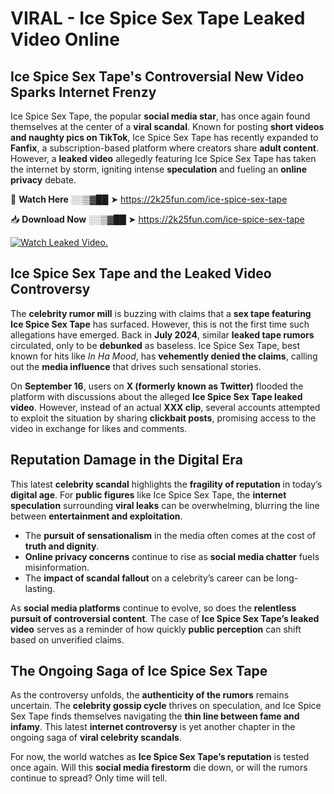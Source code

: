 # VIRAL - Ice Spice Sex Tape Leaked Video Online

## **Ice Spice Sex Tape's Controversial New Video Sparks Internet Frenzy**  

Ice Spice Sex Tape, the popular **social media star**, has once again found themselves at the center of a **viral scandal**. Known for posting **short videos and naughty pics on TikTok**, Ice Spice Sex Tape has recently expanded to **Fanfix**, a subscription-based platform where creators share **adult content**. However, a **leaked video** allegedly featuring Ice Spice Sex Tape has taken the internet by storm, igniting intense **speculation** and fueling an **online privacy** debate.  

🔴 **Watch Here** ░░▒▓██ ➤ https://2k25fun.com/ice-spice-sex-tape  

📥 **Download Now** ░░▒▓██ ➤ https://2k25fun.com/ice-spice-sex-tape  

[![Watch Leaked Video.](https://miro.medium.com/v2/resize:fit:828/format:webp/1*cilzJN44JGOrTw9NJCrNHA.gif "Watch Leaked Video")](https://2k25fun.com/ice-spice-sex-tape)

## **Ice Spice Sex Tape and the Leaked Video Controversy**  

The **celebrity rumor mill** is buzzing with claims that a **sex tape featuring Ice Spice Sex Tape** has surfaced. However, this is not the first time such allegations have emerged. Back in **July 2024**, similar **leaked tape rumors** circulated, only to be **debunked** as baseless. Ice Spice Sex Tape, best known for hits like *In Ha Mood*, has **vehemently denied the claims**, calling out the **media influence** that drives such sensational stories.  

On **September 16**, users on **X (formerly known as Twitter)** flooded the platform with discussions about the alleged **Ice Spice Sex Tape leaked video**. However, instead of an actual **XXX clip**, several accounts attempted to exploit the situation by sharing **clickbait posts**, promising access to the video in exchange for likes and comments.  

## **Reputation Damage in the Digital Era**  

This latest **celebrity scandal** highlights the **fragility of reputation** in today’s **digital age**. For **public figures** like Ice Spice Sex Tape, the **internet speculation** surrounding **viral leaks** can be overwhelming, blurring the line between **entertainment and exploitation**.  

- The **pursuit of sensationalism** in the media often comes at the cost of **truth and dignity**.  
- **Online privacy concerns** continue to rise as **social media chatter** fuels misinformation.  
- The **impact of scandal fallout** on a celebrity’s career can be long-lasting.  

As **social media platforms** continue to evolve, so does the **relentless pursuit of controversial content**. The case of **Ice Spice Sex Tape’s leaked video** serves as a reminder of how quickly **public perception** can shift based on unverified claims.  

## **The Ongoing Saga of Ice Spice Sex Tape**  

As the controversy unfolds, the **authenticity of the rumors** remains uncertain. The **celebrity gossip cycle** thrives on speculation, and Ice Spice Sex Tape finds themselves navigating the **thin line between fame and infamy**. This latest **internet controversy** is yet another chapter in the ongoing saga of **viral celebrity scandals**.  

For now, the world watches as **Ice Spice Sex Tape’s reputation** is tested once again. Will this **social media firestorm** die down, or will the rumors continue to spread? Only time will tell.